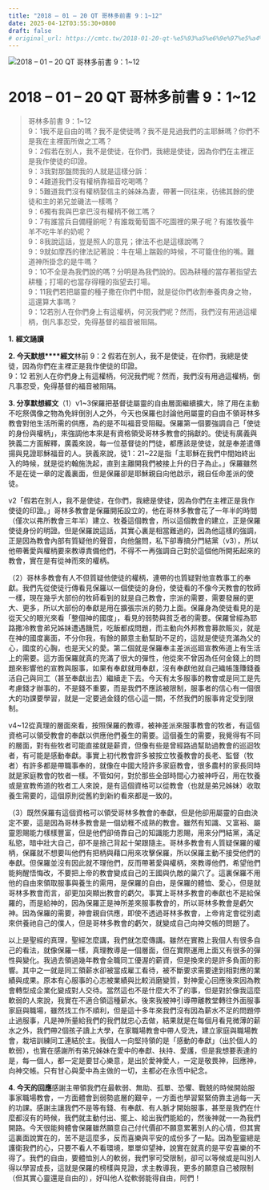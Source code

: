 ```yaml
---
title: "2018 – 01 – 20 QT 哥林多前書 9：1~12"
date: 2025-04-12T03:55:30+0800
draft: false
# original_url: https://cmtc.tw/2018-01-20-qt-%e5%93%a5%e6%9e%97%e5%a4%9a%e5%89%8d%e6%9b%b8-9%ef%bc%9a112
---
```


![2018 – 01 – 20 QT 哥林多前書 9：1~12](/images/qt.jpg   "2018 – 01 – 20 QT 哥林多前書 9：1~12")

# 2018 – 01 – 20 QT 哥林多前書 9：1~12

> 哥林多前書 9：1~12  
> 9：1我不是自由的嗎？我不是使徒嗎？我不是見過我們的主耶穌嗎？你們不是我在主裡面所做之工嗎？  
> 9：2假若在別人，我不是使徒，在你們，我總是使徒，因為你們在主裡正是我作使徒的印證。  
> 9：3我對那盤問我的人就是這樣分訴：  
> 9：4難道我們沒有權柄靠福音吃喝嗎？  
> 9：5難道我們沒有權柄娶信主的姊妹為妻，帶著一同往來，彷彿其餘的使徒和主的弟兄並磯法一樣嗎？  
> 9：6獨有我與巴拿巴沒有權柄不做工嗎？  
> 9：7有誰當兵自備糧餉呢？有誰栽葡萄園不吃園裡的果子呢？有誰牧養牛羊不吃牛羊的奶呢？  
> 9：8我說這話，豈是照人的意見；律法不也是這樣說嗎？  
> 9：9就如摩西的律法記著說：牛在場上踹穀的時候，不可籠住他的嘴。難道神所掛念的是牛嗎？  
> 9：10不全是為我們說的嗎？分明是為我們說的。因為耕種的當存著指望去耕種；打場的也當存得糧的指望去打場。  
> 9：11我們若把屬靈的種子撒在你們中間，就是從你們收割奉養肉身之物，這還算大事嗎？  
> 9：12若別人在你們身上有這權柄，何況我們呢？然而，我們沒有用過這權柄，倒凡事忍受，免得基督的福音被阻隔。

**1.** **經文誦讀**

**2. 今天默想****經文**林前 9：2 假若在別人，我不是使徒，在你們，我總是使徒，因為你們在主裡正是我作使徒的印證。  
9：12 若別人在你們身上有這權柄，何況我們呢？然而，我們沒有用過這權柄，倒凡事忍受，免得基督的福音被阻隔。

**3. 分享默想經文**（1）v1~3保羅把基督徒屬靈的自由層面繼續擴大，除了用在主動不吃祭偶像之物為免絆倒別人之外，今天也保羅也討論他用屬靈的自由不領哥林多教會對他生活所需的供應，為的是不叫福音受阻礙。保羅第一個要強調自己「使徒的身份與權柄」，來強調他本來是有資格領受哥林多教會的捐獻的。使徒有廣義與狹義二方面解釋，廣義來說，每一位基督徒的門徒，都應該是使徒，就是奉差遣傳揚與見證耶穌福音的人。狹義來說，徒1：21~22是指「主耶穌在我們中間始終出入的時候，就是從約翰施洗起，直到主離開我們被接上升的日子為止。」保羅雖然不是在徒一章的定義裏面，但是保羅卻是耶穌親自向他啟示，親自任命差派的使徒。

v2「假若在別人，我不是使徒，在你們，我總是使徒，因為你們在主裡正是我作使徒的印證。」哥林多教會是保羅開拓設立的，他在哥林多教會花了一年半的時間（僅次以弗所教會三年半）建立、牧養這個教會，所以這個教會的建立，正是保羅使徒身份的明證。但是保羅說這話，其實心裏是相當難過的，因為他這樣的強調，正是因為教會內部有質疑他的聲音，向他盤問，私下卻專搞分門結黨（v3），所以他帶著愛與權柄要來教導責備他們，不得不一再強調自己對於這個他所開拓起來的教會，實在是有從神而來的權柄。

（2）哥林多教會有人不但質疑他使徒的權柄，連帶的也質疑對他宣教事工的奉獻。我們先從使徒行傳看見保羅以一個使徒的身份，使徒看的不像今天教會的牧師一樣，現在幾乎大部份的牧師看到的就是自己教會，宗派的需要，需要發展的更大、更多，所以大部份的奉獻是用在擴張宗派的勢力上面。保羅身為使徒看見的是從天父的眼光來看「整個神的國度」，看見的弱勢與貧乏者的需要。保羅曾經為耶路撒冷教會弟兄姊妹遭遇饑荒，吃飯都成問題，而主動向外邦教會募款賑災，就是在神的國度裏面，不分你我，有餘的願意主動幫助不足的，這就是使徒充滿為父的心，國度的心胸，也是天父的愛。第二個就是保羅奉主差派巡廻宣教佈道上有生活上的需要。這方面保羅就真的充滿了很大的彈性，他從來不曾因為任何金錢上的問題來影響他的宣教與服事，如果有奉獻就用奉獻，沒有奉獻他就自己織帳篷賺錢養活自己與同工（甚至奉獻出去）繼續走下去。今天有太多服事的教會或是同工是先考慮錢才辦事的，不是錢不重要，而是我們不應該被限制，服事者的信心有一個很大的功課要學習，就是一定要過金錢的信心這一關，不然我們的服事肯定受到限制。

v4~12從真理的層面來看，按照保羅的教導，被神差派來服事教會的牧者，有這個資格可以領受教會的奉獻以供應他們養生的需要。這個養生的需要，我覺得有不同的層面，對有些牧者可能直接就是薪資，但像有些是曾經路過幫助過教會的巡迴牧者，有可能是感動奉獻。事實上初代教會許多被按立牧養教會的長老、監督（牧者）有許多都是帶職事奉的，就像在中國大陸許多家庭教會，很多農村的家長同時就是家庭教會的牧者一樣。不管如何，對於那些全部時間心力被神呼召，用在牧養或是宣教佈道的牧者工人來說，是有這個資格可以從教會（也就是弟兄姊妹）收取養生需要的，這個原則從舊約到新約看來都是一致的。

（3）既然保羅有這個資格可以領受哥林多教會的奉獻，但是他卻用屬靈的自由決定不要，這是因為哥林多教會是一個幼稚不成熟的教會。雖然有知識、又富裕、屬靈恩賜能力樣樣豐富，但是他們卻倚靠自己的知識能力恩賜，用來分門結黨，滿足私慾，暗中壯大自己，卻不是捨己背起十架跟隨主。哥林多教會有人質疑保羅的權柄，保羅就不想要叫他們有把柄與藉口用來攻擊保羅，所以保羅主動不接受他們的奉獻。但保羅並沒有因此就不理他們，反而帶著愛與權柄，來教導他們，希望他們能夠醒悟悔改，不要把上帝的教會變成自己的王國與仇敵的巢穴了。這裏保羅不用他的自由來領取服事與養生的需用，是保羅的自由，是保羅的體恤、愛心，但是就哥林多教會而言，卻更加突顯出教會的虧欠。事實上哥林多教會的奉獻也不是給保羅的，而是給神的，因為保羅正是神所差來服事教會的，所以哥林多教會是虧欠神。因為保羅的需要，神會親自供應，即使不透過哥林多教會，上帝肯定會從別處來供養祂自己的僕人，但是哥林多教會的虧欠，就變成自己向神交帳的問題了。

以上是聖經的真理，聖經怎麼講，我們就怎麼傳講。雖然在實務上我個人有很多自己的看法，就像保羅一樣，真理教導是一個層面，但在實際運用上面又有很多的彈性與變化。我過去領過幾年教會全職同工優渥的薪資，但是換來的是許多負面的影響。其中之一就是同工領薪水卻被當成雇工看待，被不斷要求需要達到相對應的業績與成果。原本有心服事的心志被業績與比較消磨變質，對神愛心回應後來因為教會轉型成企業化變成對人交待。當然這也不是什麼大不了的事，但是對於像我這麼軟弱的人來說，我實在不適合領這種薪水。後來我被神引導帶離教堂轉往外面服事家庭與職場，雖然找工作不順利，但是這十多年來我們沒有因為薪水不足的問題停止過服事，凡是神所量給我們的我們就忠心去做，結果就是在每個月看見微薄的薪水之外，我們帶2個孩子讀上大學，在家職場教會中帶人受洗，建立家庭與職場教會，栽培訓練同工連結於主。我個人一向堅持領的是「感動的奉獻」（出於個人的軟弱），也實在感謝所有弟兄姊妹在愛中的奉獻、扶持、愛護，但是我想要表達的是，每一個人，都一定是要甘心樂意，是出於愛神愛人，一定是敬畏神，回應神，向神交帳。只有甘心與愛中為主做的一切，主都必在永恆中紀念。

**4. 今天的回應**感謝主帶領我們在最軟弱、無助、孤單、恐懼、戰兢的時候開始服事家職場教會，一方面體會到弱勢底層的艱辛，一方面也學習緊緊倚靠主過每一天的功課。感謝主讓我們不是等有錢、有奉獻、有人脈才開始服事，甚至是我們在什麼都沒有的時候，我們就主動付出、擺上、給出我們能給的，然後神就一一為我們開路。今天很能夠體會保羅雖然願意自己付代價卻不願意累著別人的心情，但其實這裏面說實在的，苦不是這麼多，反而喜樂與平安的成份多了一點。因為聖靈總是護衛我們的心，只要不看人不看環境，單單仰望神，說實在就真的是平安喜樂的不得了。我們的自由，要體恤別人的軟弱，我們寧可受限制，卻可以等候或是叫別人得以學習成長，這就是保羅的榜樣與見證，求主教導我，更多的願意自己被限制（但其實心靈還是自由的），好叫他人從軟弱能得自由，阿們！
